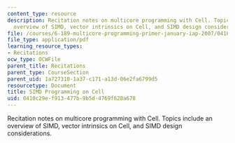 ```yaml
---
content_type: resource
description: Recitation notes on multicore programming with Cell. Topics include an
  overview of SIMD, vector intrinsics on Cell, and SIMD design considerations.
file: /courses/6-189-multicore-programming-primer-january-iap-2007/0410c29ef913477b9b5d4769f628a678_6189recitatn6.pdf
file_type: application/pdf
learning_resource_types:
- Recitations
ocw_type: OCWFile
parent_title: Recitations
parent_type: CourseSection
parent_uid: 1a727310-1a37-c171-a13d-06e2fa6799d5
resourcetype: Document
title: SIMD Programming on Cell
uid: 0410c29e-f913-477b-9b5d-4769f628a678
---
```

Recitation notes on multicore programming with Cell. Topics include an overview of SIMD, vector intrinsics on Cell, and SIMD design considerations.